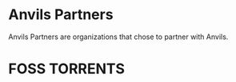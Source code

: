 # Anvils Partners
Anvils Partners are organizations that chose to partner with Anvils.

# FOSS TORRENTS
